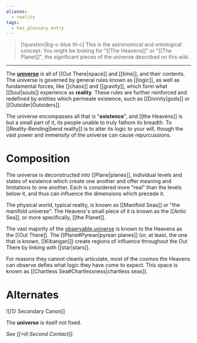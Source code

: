 ```yaml
---
aliases:
  - reality
tags:
  - has_glossary_entry
---
```


>[!question|bg-c-blue ttl-c] This is the astronomical and ontological concept. You might be looking for "[[The Heavens]]" or "[[The Planet]]", the significant pieces of the universe described on this wiki.
---

The **[universe](https://en.wikipedia.org/wiki/Universe)** is all of [[Out There|space]] and [[time]], and their contents. The universe is governed by general rules known as [[logic]], as well as fundamental forces, like [[chaos]] and [[gravity]], which form what [[Soul|souls]] experience as **reality**. These rules are further reinforced and redefined by entities which permeate existence, such as [[Divinity|gods]] or [[Outsider|Outsiders]].

The universe encompasses all that is "**existence**", and [[the Heavens]] is but a small part of it, its people unable to truly fathom its breadth. To [[Reality-Bending|bend reality]] is to alter its logic to your will, though the vast power and immensity of the universe can cause repurcussions.

# Composition
The universe is deconstructed into [[Plane|planes]], individual levels and states of existence which create one another and offer meaning and limitations to one another. Each is considered more "real" than the levels below it, and thus can influence the dimensions which precede it.

The physical world, typical reality, is known as [[Manifold Seas]] or "the manifold universe". The Heavens's small piece of it is known as the [[Antic Sea]], or more specifically, [[the Planet]].

The vast majority of the [observable universe](https://en.wikipedia.org/wiki/Observable_universe) is known to the Heavens as the [[Out There]]. The [[Plane#Pyrean|pyrean planes]] (or, at least, the one that is known, [[Kibangan]]) create regions of influence throughout the Out There by linking with [[star|stars]]. 

For reasons they cannot cleanly articulate, most of the cosmos the Heavens can observe defies what logic they have come to expect. This space is known as [[Chartless Sea#Chartlessness|chartless seas]].

# Alternates
![[⎋ Secondary Canon]]

The **universe** is itself not fixed.

*See [[⍟⛒ Second Contact]].*